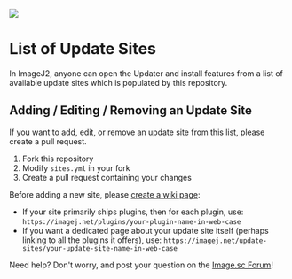 [![](https://github.com/imagej/list-of-update-sites/actions/workflows/build-main.yml/badge.svg)](https://github.com/imagej/list-of-update-sites/actions/workflows/build-main.yml)

# List of Update Sites

In ImageJ2, anyone can open the Updater and install features from a list of available update sites which is populated by this repository.

## Adding / Editing / Removing an Update Site

If you want to add, edit, or remove an update site from this list, please create a pull request.

1. Fork this repository
2. Modify `sites.yml` in your fork
3. Create a pull request containing your changes

Before adding a new site, please [create a wiki page](https://imagej.net/editing/):

* If your site primarily ships plugins, then for each plugin, use: `https://imagej.net/plugins/your-plugin-name-in-web-case`
* If you want a dedicated page about your update site itself (perhaps linking to all the plugins it offers), use: `https://imagej.net/update-sites/your-update-site-name-in-web-case`

Need help? Don't worry, and post your question on the [Image.sc Forum](https://forum.image.sc/)!
